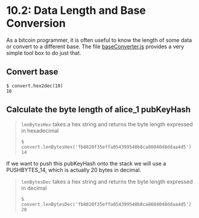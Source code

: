 # 10.2: Data Length and Base Conversion

As a bitcoin programmer, it is often useful to know the length of some data or convert to a different base. The file [baseConverter.js](https://github.com/bitcoin-studio/Bitcoin-Programming-with-BitcoinJS/tree/6c8ace0ed31d9a8cd758f195dd2d583e5b208cde/code/baseConverter.js) provides a very simple tool box to do just that.

## Convert base

```text
$ convert.hex2dec(10)
16
```

## Calculate the byte length of alice\_1 pubKeyHash

> `lenBytesHex` takes a hex string and returns the byte length expressed in hexadecimal
>
> ```text
> $ convert.lenBytesHex('fb8820f35effa054399540b8ca86040d8ddaa4d5')
> 14
> ```

If we want to push this pubKeyHash onto the stack we will use a PUSHBYTES\_14, which is actually 20 bytes in decimal.

> `lenBytesDec` takes a hex string and returns the byte length expressed in decimal
>
> ```text
> $ convert.lenBytesDec('fb8820f35effa054399540b8ca86040d8ddaa4d5')
> 20
> ```

